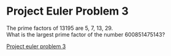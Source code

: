 # Project Euler Problem 3

The prime factors of 13195 are 5, 7, 13, 29.\
What is the largest prime factor of the number 600851475143?

[Project euler problem 3](https://projecteuler.net/problem=3)